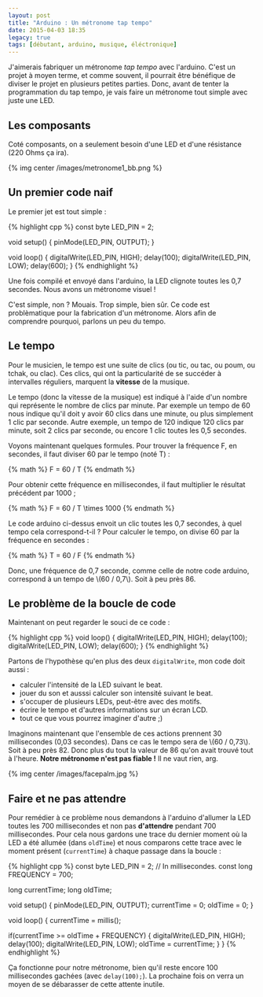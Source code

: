 ```yaml
---
layout: post
title: "Arduino : Un métronome tap tempo"
date: 2015-04-03 18:35
legacy: true
tags: [débutant, arduino, musique, éléctronique]
---
```




J'aimerais fabriquer un métronome *tap tempo* avec l'arduino. C'est un projet à
moyen terme, et
comme souvent, il pourrait être bénéfique de diviser le projet en plusieurs
petites parties. Donc, avant de tenter la programmation du tap tempo, je vais
faire un métronome tout simple avec juste une LED.

Les composants
--------------

Coté composants, on a seulement besoin d'une LED et d'une résistance (220 Ohms
ça ira).

{% img center /images/metronome1_bb.png %}

<!-- more -->

Un premier code naif
------------------------

Le premier jet est tout simple&nbsp;:

{% highlight cpp %}
const byte LED_PIN = 2;

void setup() {
  pinMode(LED_PIN, OUTPUT);
}

void loop() {
  digitalWrite(LED_PIN, HIGH);
  delay(100);
  digitalWrite(LED_PIN, LOW);
  delay(600);
}
{% endhighlight %}

Une fois compilé et envoyé dans l'arduino, la LED clignote toutes les 0,7
secondes. Nous avons un métronome visuel !

C'est simple, non ? Mouais. Trop simple, bien sûr. Ce code est problèmatique
pour la fabrication d'un métronome. Alors afin de comprendre pourquoi, parlons
un peu du tempo.

Le tempo
--------

Pour le musicien, le tempo est une suite de clics (ou tic, ou tac, ou poum, ou
tchak, ou clac). Ces clics, qui ont la particularité de se succéder à
intervalles réguliers, marquent la **vitesse** de la musique.

Le tempo (donc la vitesse de la musique) est indiqué à l'aide d'un nombre qui
représente le nombre de clics par minute.
Par exemple un tempo de 60 nous indique qu'il doit y avoir 60 clics dans une minute,
ou plus simplement 1 clic par seconde. Autre exemple, un tempo de 120 indique
120 clics par minute, soit 2 clics par seconde, ou encore 1 clic toutes les
0,5 secondes.

Voyons maintenant quelques formules. Pour trouver la fréquence F, en secondes,
il faut diviser 60 par le tempo (noté T)&nbsp;:

{% math %}
F = 60 / T
{% endmath %}

Pour obtenir cette fréquence en millisecondes, il faut multiplier le résultat
précédent par 1000&nbsp;;

{% math %}
F = 60 / T \times 1000
{% endmath %}

Le code arduino ci-dessus envoit un clic toutes les 0,7 secondes, à quel
tempo cela correspond-t-il ? Pour calculer le tempo, on divise 60 par la
fréquence en secondes&nbsp;:

{% math %}
T = 60 / F
{% endmath %}

Donc, une fréquence de 0,7 seconde, comme celle de notre code arduino,
correspond à un tempo de \\(60 / 0,7\\). Soit à peu près 86.

Le problème de la boucle de code
--------------------------------

Maintenant on peut regarder le souci de ce code&nbsp;:

{% highlight cpp %}
void loop() {
  digitalWrite(LED_PIN, HIGH);
  delay(100);
  digitalWrite(LED_PIN, LOW);
  delay(600);
}
{% endhighlight %}

Partons de l'hypothèse qu'en plus des deux `digitalWrite`, mon code doit
aussi&nbsp;:

- calculer l'intensité de la LED suivant le beat.
- jouer du son et ausssi calculer son intensité suivant le beat.
- s'occuper de plusieurs LEDs, peut-être avec des motifs.
- écrire le tempo et d'autres informations sur un écran LCD.
- tout ce que vous pourrez imaginer d'autre ;)

Imaginons maintenant que l'ensemble de ces actions prennent 30 millisecondes
(0,03 secondes). Dans ce cas le tempo sera de \\(60 / 0,73\\). Soit à peu près 82.
Donc plus du tout la valeur de 86 qu'on avait trouvé tout à l'heure. **Notre
métronome n'est pas fiable !** Il ne vaut rien, arg.

{% img center /images/facepalm.jpg %}

Faire et ne pas attendre
------------------------

Pour remédier à ce problème nous demandons à l'arduino d'allumer la LED toutes
les 700 millisecondes et non pas **d'attendre** pendant 700 millisecondes.
Pour cela nous gardons une trace du dernier moment où la LED a été allumée
(dans `oldTime`) et nous comparons cette trace avec le moment présent
(`currentTime`) à chaque passage dans la boucle&nbsp;:

{% highlight cpp %}
const byte LED_PIN = 2;
// In millisecondes.
const long FREQUENCY = 700;

long currentTime;
long oldTime;

void setup() {
  pinMode(LED_PIN, OUTPUT);
  currentTime = 0;
  oldTime = 0;
}

void loop() {
  currentTime = millis();

  if(currentTime >= oldTime + FREQUENCY) {
    digitalWrite(LED_PIN, HIGH);
    delay(100);
    digitalWrite(LED_PIN, LOW);
    oldTime = currentTime;
  }
}
{% endhighlight %}

Ça fonctionne pour notre métronome, bien qu'il reste encore 100 millisecondes
gachées (avec `delay(100);`). La prochaine fois on verra un moyen de se
débarasser de cette attente inutile.



